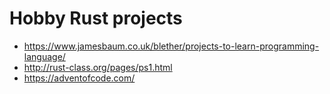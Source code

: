 # Hobby Rust projects

* https://www.jamesbaum.co.uk/blether/projects-to-learn-programming-language/
* http://rust-class.org/pages/ps1.html
* https://adventofcode.com/